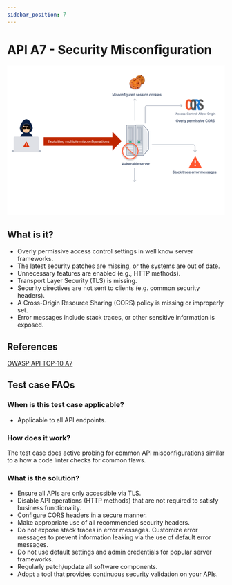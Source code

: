 ```yaml
---
sidebar_position: 7
---
```


# API A7 - Security Misconfiguration
![MISCONFIG](../assets/API-Top-10/A7-Security-Misconfiguration.svg)

## What is it?
- Overly permissive access control settings in well know server frameworks.
- The latest security patches are missing, or the systems are out of date.
- Unnecessary features are enabled (e.g., HTTP methods).
- Transport Layer Security (TLS) is missing.
- Security directives are not sent to clients (e.g. common security headers).
- A Cross-Origin Resource Sharing (CORS) policy is missing or improperly set.
- Error messages include stack traces, or other sensitive information is exposed.

## References
[OWASP API TOP-10 A7](https://owasp.org/www-project-api-security/)  


## Test case FAQs

### When is this test case applicable?
* Applicable to all API endpoints.

### How does it work?
The test case does active probing for common API misconfigurations similar to a how a code linter checks for common flaws.

### What is the solution?
- Ensure all APIs are only accessible via TLS.
- Disable API operations (HTTP methods) that are not required to satisfy business functionality.
- Configure CORS headers in a secure manner.
- Make appropriate use of all recommended security headers.
- Do not expose stack traces in error messages. Customize error messages to prevent information leaking via the use of default error messages.
- Do not use default settings and admin credentials for popular server frameworks.
- Regularly patch/update all software components.
- Adopt a tool that provides continuous security validation on your APIs.



